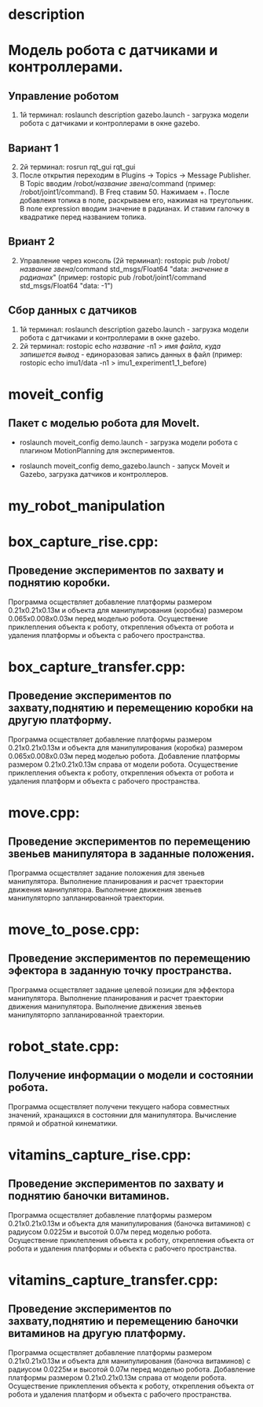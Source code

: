 # description
Модель робота с датчиками и контроллерами.
===========================================
Управление роботом
------------
1. 1й терминал: roslaunch description gazebo.launch - загрузка модели робота с датчиками и контроллерами в окне gazebo. 

Вариант 1
------------
2. 2й терминал: rosrun rqt_gui rqt_gui 
3. После открытия переходим в Plugins -> Topics -> Message Publisher. В Topic вводим /robot/*название звена*/command (пример: /robot/joint1/command). В Freq ставим 50. Нажимаем +. После добавлеия топика в поле, раскрываем его, нажимая на треугольник. В поле expression вводим значение в радианах. И ставим галочку в квадратике перед названием топика.

Вриант 2
------------
2. Управление через консоль (2й терминал): rostopic pub /robot/*название звена*/command std_msgs/Float64 "data: *значение в радианах*" (пример: rostopic pub /robot/joint1/command std_msgs/Float64 "data: -1")

Сбор данных с датчиков
------------
1) 1й терминал: roslaunch description gazebo.launch - загрузка модели робота с датчиками и контроллерами в окне gazebo. 
2) 2й терминал: rostopic echo *название* -n1 > *имя файла, куда запишется вывод* - единоразовая запись данных в файл (пример: rostopic echo imu1/data -n1 > imu1_experiment1_1_before)

# moveit_config
Пакет с моделью робота для MoveIt.
------------
* roslaunch moveit_config demo.launch - загрузка модели робота с плагином MotionPlanning для экспериментов.

* roslaunch moveit_config demo_gazebo.launch - запуск Moveit и Gazebo, загрузка датчиков и контроллеров.

# my_robot_manipulation
box_capture_rise.cpp:
===========================================
Проведение экспериментов по захвату и поднятию коробки.
------------ 
Программа осществляет добавление платформы размером 0.21х0.21х0.13м и объекта 
для манипулирования (коробка) размером 0.065х0.008х0.03м перед моделью робота. 
Осуществение приклепления объекта к роботу, открепления объекта от робота 
и удаления платформы и объекта с рабочего пространства.

box_capture_transfer.cpp:
===========================================
Проведение экспериментов по захвату,поднятию и перемещению коробки на другую платформу.
------------  
Программа осществляет добавление платформы размером 0.21х0.21х0.13м и объекта 
для манипулирования (коробка) размером 0.065х0.008х0.03м перед моделью робота.
Добавление платформы размером 0.21х0.21х0.13м справа от модели робота.
Осуществение приклепления объекта к роботу, открепления объекта от робота 
и удаления платформ и объекта с рабочего пространства.

move.cpp:
===========================================
Проведение экспериментов по перемещению звеньев манипулятора в заданные положения.
------------ 
Программа осществляет задание положения для звеньев манипулятора. 
Выполнение планирования и расчет траектории движения манипулятора. 
Выполнение движения звеньев манипуляторпо запланированной траектории.

move_to_pose.cpp:
===========================================
Проведение экспериментов по перемещению эфектора в заданную точку пространства.
------------ 
Программа осществляет задание целевой позиции для эффектора манипулятора. 
Выполнение планирования и расчет траектории движения манипулятора. 
Выполнение движения звеньев манипуляторпо запланированной траектории.

robot_state.cpp:
===========================================
Получение информации о модели и состоянии робота.
------------ 
Программа осществляет получени текущего набора совместных значений, хранащихся в состоянии для манипулятора.
Вычисление прямой и обратной кинематики.

vitamins_capture_rise.cpp:
===========================================
Проведение экспериментов по захвату и поднятию баночки витаминов.
------------ 
Программа осществляет добавление платформы размером 0.21х0.21х0.13м и объекта 
для манипулирования (баночка витаминов) с радиусом 0.0225м и высотой 0.07м перед моделью робота. 
Осуществение приклепления объекта к роботу, открепления объекта от робота 
и удаления платформы и объекта с рабочего пространства.

vitamins_capture_transfer.cpp:
===========================================
Проведение экспериментов по захвату,поднятию и перемещению баночки витаминов на другую платформу.
------------ 
Программа осществляет добавление платформы размером 0.21х0.21х0.13м и объекта 
для манипулирования (баночка витаминов) с радиусом 0.0225м и высотой 0.07м перед моделью робота.
Добавление платформы размером 0.21х0.21х0.13м справа от модели робота.
Осуществение приклепления объекта к роботу, открепления объекта от робота 
и удаления платформ и объекта с рабочего пространства.
